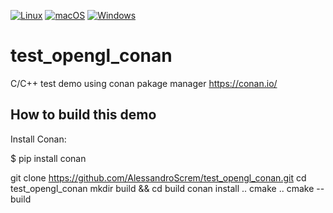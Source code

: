 [![Linux](https://github.com/AlessandroScrem/test_opengl_conan/actions/workflows/linux_.yml/badge.svg)](https://github.com/AlessandroScrem/test_opengl_conan/actions/workflows/linux_.yml)
[![macOS](https://github.com/AlessandroScrem/test_opengl_conan/actions/workflows/macOS.yml/badge.svg)](https://github.com/AlessandroScrem/test_opengl_conan/actions/workflows/macOS.yml)
[![Windows](https://github.com/AlessandroScrem/test_opengl_conan/actions/workflows/windows.yml/badge.svg)](https://github.com/AlessandroScrem/test_opengl_conan/actions/workflows/windows.yml)
# test_opengl_conan

C/C++ test demo using conan pakage manager https://conan.io/

## How to build this demo

Install Conan:

$ pip install conan

git clone https://github.com/AlessandroScrem/test_opengl_conan.git
cd test_opengl_conan
mkdir build && cd build
conan install ..
cmake ..
cmake --build 


